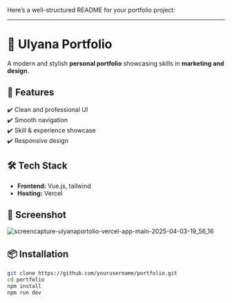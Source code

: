 Here’s a well-structured README for your portfolio project:  

---

# 🎨 Ulyana Portfolio  

A modern and stylish **personal portfolio** showcasing skills in **marketing and design**.  

## 🚀 Features  
✔️ Clean and professional UI  
✔️ Smooth navigation  
✔️ Skill & experience showcase  
✔️ Responsive design  

## 🛠️ Tech Stack  
- **Frontend:** Vue.js, tailwind 
- **Hosting:** Vercel  

## 📸 Screenshot  
![screencapture-ulyanaportolio-vercel-app-main-2025-04-03-19_56_16](https://github.com/user-attachments/assets/b646d4e7-49fb-417d-b777-04009bdb69f1)


## 📦 Installation  
```sh
git clone https://github.com/yourusername/portfolio.git  
cd portfolio  
npm install  
npm run dev  
```
